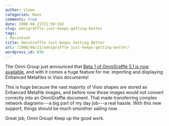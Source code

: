 ```yaml
---
author: slowe
categories: News
comments: true
date: 2008-08-21T21:59:18Z
slug: omnigraffle-just-keeps-getting-better
tags:
- Macintosh
title: OmniGraffle Just Keeps Getting Better
url: /2008/08/21/omnigraffle-just-keeps-getting-better/
wordpress_id: 836
---
```


The Omni Group just announced that [Beta 1 of OmniGraffle 5.1 is now available](http://blog.omnigroup.com/2008/08/20/omnigraffle-51-beta-1-is-now-available/), and with it comes a huge feature for me: importing and displaying Enhanced Metafiles in Visio documents!

This is huge because the vast majority of Visio shapes are stored as Enhanced Metafile images, and before now those images would not convert correctly into an OmniGraffle document. That made transferring complex network diagrams---a big part of my day job---a real hassle. With this new support, things should be much smoother sailing now.

Great job, Omni Group! Keep up the good work.
